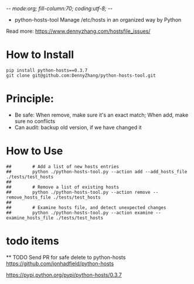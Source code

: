 -*- mode:org; fill-column:70; coding:utf-8; -*-
* python-hosts-tool
Manage /etc/hosts in an organized way by Python

Read more: https://www.dennyzhang.com/hostsfile_issues/

# How to Install
```
pip install python-hosts==0.3.7
git clone git@github.com:DennyZhang/python-hosts-tool.git
```

# Principle:
- Be safe: When remove, make sure it's an exact match; When add, make sure no conflicts
- Can audit: backup old version, if we have changed it
# How to Use
```
##        # Add a list of new hosts entries
##        python ./python-hosts-tool.py --action add --add_hosts_file ./tests/test_hosts
##
##        # Remove a list of existing hosts
##        python ./python-hosts-tool.py --action remove --remove_hosts_file ./tests/test_hosts
##
##        # Examine hosts file, and detect unexpected changes
##        python ./python-hosts-tool.py --action examine --examine_hosts_file ./tests/test_hosts
```
# todo items
** TODO Send PR for safe delete to python-hosts
https://github.com/jonhadfield/python-hosts

https://pypi.python.org/pypi/python-hosts/0.3.7
